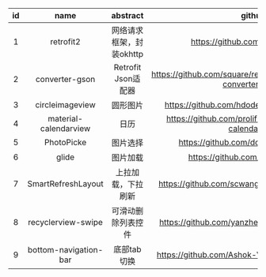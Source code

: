 
id|name|abstract|github
:-:|:-:|:-:|:-:
1|retrofit2|网络请求框架，封装okhttp|https://github.com/square/retrofit
2|converter-gson|Retrofit Json适配器|https://github.com/square/retrofit/tree/master/retrofit-converters/gson
3|circleimageview|圆形图片|https://github.com/hdodenhof/CircleImageView
4|material-calendarview|日历|https://github.com/prolificinteractive/material-calendarview
5|PhotoPicke|图片选择|https://github.com/donglua/PhotoPicker
6|glide|图片加载|https://github.com/bumptech/glide
7|SmartRefreshLayout|上拉加载，下拉刷新|https://github.com/scwang90/SmartRefreshLayout
8|recyclerview-swipe|可滑动删除列表控件|https://github.com/yanzhenjie/SwipeRecyclerView
9|bottom-navigation-bar|底部tab切换|https://github.com/Ashok-Varma/BottomNavigation
